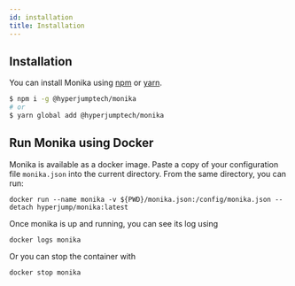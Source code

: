 ```yaml
---
id: installation
title: Installation
---
```


## Installation

You can install Monika using [npm](https://npmjs.com) or [yarn](https://yarnpkg.com).

```bash
$ npm i -g @hyperjumptech/monika
# or
$ yarn global add @hyperjumptech/monika
```

## Run Monika using Docker

Monika is available as a docker image. Paste a copy of your configuration file `monika.json` into the current directory.
From the same directory, you can run:

```
docker run --name monika -v ${PWD}/monika.json:/config/monika.json --detach hyperjump/monika:latest
```

Once monika is up and running, you can see its log using

```
docker logs monika
```

Or you can stop the container with

```
docker stop monika
```
